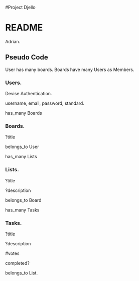 #Project Djello

# README

Adrian.


## Pseudo Code

User has many boards.
Boards have many Users as Members.

### Users.

  Devise Authentication.
  
  username, email, password, standard.

  has_many Boards

### Boards.

  ?title

  belongs_to User
  
  has_many Lists

### Lists.

  ?title
  
  ?description

  belongs_to Board
  
  has_many Tasks

### Tasks.

  ?title
  
  ?description
  
  #votes
  
  completed?

  belongs_to List.
